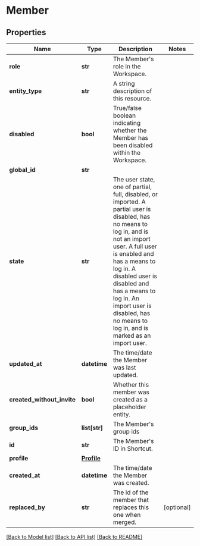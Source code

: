 # Member

## Properties
Name | Type | Description | Notes
------------ | ------------- | ------------- | -------------
**role** | **str** | The Member&#x27;s role in the Workspace. | 
**entity_type** | **str** | A string description of this resource. | 
**disabled** | **bool** | True/false boolean indicating whether the Member has been disabled within the Workspace. | 
**global_id** | **str** |  | 
**state** | **str** | The user state, one of partial, full, disabled, or imported.  A partial user is disabled, has no means to log in, and is not an import user.  A full user is enabled and has a means to log in.  A disabled user is disabled and has a means to log in.  An import user is disabled, has no means to log in, and is marked as an import user. | 
**updated_at** | **datetime** | The time/date the Member was last updated. | 
**created_without_invite** | **bool** | Whether this member was created as a placeholder entity. | 
**group_ids** | **list[str]** | The Member&#x27;s group ids | 
**id** | **str** | The Member&#x27;s ID in Shortcut. | 
**profile** | [**Profile**](Profile.md) |  | 
**created_at** | **datetime** | The time/date the Member was created. | 
**replaced_by** | **str** | The id of the member that replaces this one when merged. | [optional] 

[[Back to Model list]](../README.md#documentation-for-models) [[Back to API list]](../README.md#documentation-for-api-endpoints) [[Back to README]](../README.md)

